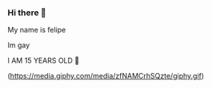### Hi there 👋

My name is felipe

Im gay

I AM 15 YEARS OLD 💋

(https://media.giphy.com/media/zfNAMCrhSQzte/giphy.gif) 
